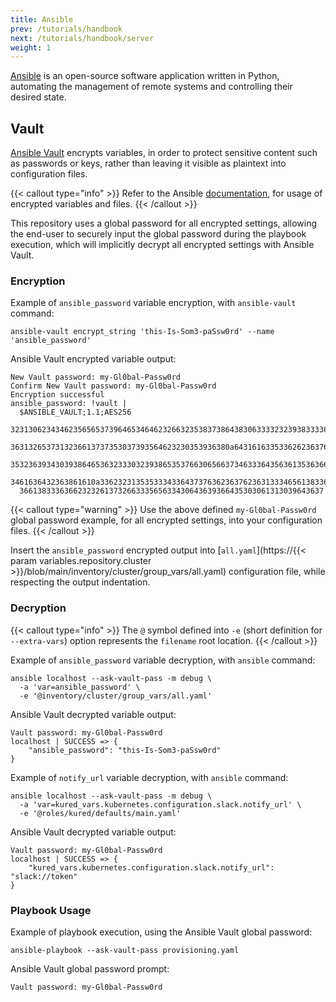 ```yaml
---
title: Ansible
prev: /tutorials/handbook
next: /tutorials/handbook/server
weight: 1
---
```


[Ansible](https://docs.ansible.com) is an open-source software application written in Python, automating the management of remote systems and controlling their desired state.

<!--more-->

## Vault

[Ansible Vault](https://docs.ansible.com/ansible/latest/vault_guide/vault.html) encrypts variables, in order to protect sensitive content such as passwords or keys, rather than leaving it visible as plaintext into configuration files.

{{< callout type="info" >}}
  Refer to the Ansible [documentation](https://docs.ansible.com/ansible/latest/vault_guide/vault_using_encrypted_content.html), for usage of encrypted variables and files.
{{< /callout >}}

This repository uses a global password for all encrypted settings, allowing the end-user to securely input the global password during the playbook execution, which will implicitly decrypt all encrypted settings with Ansible Vault.

### Encryption

Example of `ansible_password` variable encryption, with `ansible-vault` command:

```shell
ansible-vault encrypt_string 'this-Is-Som3-paSsw0rd' --name 'ansible_password'
```

Ansible Vault encrypted variable output:

```shell
New Vault password: my-Gl0bal-Passw0rd
Confirm New Vault password: my-Gl0bal-Passw0rd
Encryption successful
ansible_password: !vault |
  $ANSIBLE_VAULT;1.1;AES256
  32313062343462356565373964653464623266323538373864383063333232393833336163343436
  3631326537313236613737353037393564623230353936380a643161633533626236376630353864
  35323639343039386465363233303239386535376630656637346333643563613536366631373466
  3461636432363861610a336232313535333433643737636236376236313334656138336335616262
  36613833363662323261373266333565633430643639366435303061313039643637
```

{{< callout type="warning" >}}
  Use the above defined `my-Gl0bal-Passw0rd` global password example, for all encrypted settings, into your configuration files.
{{< /callout >}}

Insert the `ansible_password` encrypted output into [`all.yaml`](https://{{< param variables.repository.cluster >}}/blob/main/inventory/cluster/group_vars/all.yaml) configuration file, while respecting the output indentation.

### Decryption

{{< callout type="info" >}}
  The `@` symbol defined into `-e` (short definition for `--extra-vars`) option represents the `filename` root location.
{{< /callout >}}

Example of `ansible_password` variable decryption, with `ansible` command:

```shell
ansible localhost --ask-vault-pass -m debug \
  -a 'var=ansible_password' \
  -e '@inventory/cluster/group_vars/all.yaml'
```

Ansible Vault decrypted variable output:

```shell
Vault password: my-Gl0bal-Passw0rd
localhost | SUCCESS => {
    "ansible_password": "this-Is-Som3-paSsw0rd"
}
```

Example of `notify_url` variable decryption, with `ansible` command:

```shell
ansible localhost --ask-vault-pass -m debug \
  -a 'var=kured_vars.kubernetes.configuration.slack.notify_url' \
  -e '@roles/kured/defaults/main.yaml'
```

Ansible Vault decrypted variable output:

```shell
Vault password: my-Gl0bal-Passw0rd
localhost | SUCCESS => {
    "kured_vars.kubernetes.configuration.slack.notify_url": "slack://token"
}
```

### Playbook Usage

Example of playbook execution, using the Ansible Vault global password:

```shell
ansible-playbook --ask-vault-pass provisioning.yaml
```

Ansible Vault global password prompt:

```shell
Vault password: my-Gl0bal-Passw0rd
```
